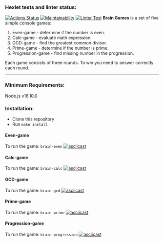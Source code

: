 ### Hexlet tests and linter status:
[![Actions Status](https://github.com/Ingwar2020/frontend-project-lvl1/workflows/hexlet-check/badge.svg)](https://github.com/Ingwar2020/frontend-project-lvl1/actions)
[![Maintainability](https://api.codeclimate.com/v1/badges/a99a88d28ad37a79dbf6/maintainability)](https://codeclimate.com/github/Ingwar2020/frontend-project-lvl1/maintainability)
[![Linter Test](https://github.com/Ingwar2020/frontend-project-lvl1/actions/workflows/tests.yml/badge.svg)](https://github.com/Ingwar2020/tests.yml/actions)
**Brain Games** is a set of five simple console games:  
1. Even-game - determine if the number is even.
2. Calc-game - evaluate math expression.
3. GCD-game - find the greatest common divisor.
4. Prime-game - determine if the number is prime.
5. Progression-game - find missing number in the progression.  

Each game consists of three rounds. To win you need to answer correctly each round.

---
 ### Minimum Requirements:
 Node.js v16.10.0
 ### Installation:
 + Clone this repository
 + Run ```make install```
 #### Even-game
To run the game: ```brain-even```
[![asciicast](https://asciinema.org/a/147NQrsEDCLmET1jZdSm7sIvx.svg)](https://asciinema.org/a/147NQrsEDCLmET1jZdSm7sIvx)
 #### Calc-game
To run the game: ```brain-calc```
[![asciicast](https://asciinema.org/a/437484.svg)](https://asciinema.org/a/437484)
 #### GCD-game
To run the game: ```brain-gcd```
[![asciicast](https://asciinema.org/a/CuFraQGsAiP3iICat4SqjcpgL.svg)](https://asciinema.org/a/CuFraQGsAiP3iICat4SqjcpgL)
 #### Prime-game
To run the game: ```brain-prime```
[![asciicast](https://asciinema.org/a/G4JV1tAzqGE0WIsuKMFwAp5rG.svg)](https://asciinema.org/a/G4JV1tAzqGE0WIsuKMFwAp5rG)
 #### Progression-game
To run the game: ```brain-progression```
[![asciicast](https://asciinema.org/a/WYSHOAnCXG42lVyJiH2hfzalj.svg)](https://asciinema.org/a/WYSHOAnCXG42lVyJiH2hfzalj)